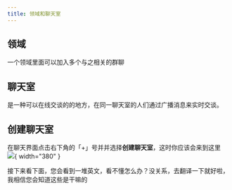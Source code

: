 ```yaml
---
title: 领域和聊天室
---
```


## 领域

一个领域里面可以加入多个与之相关的群聊

## 聊天室

是一种可以在线交谈的的地方，在同一聊天室的人们通过广播消息来实时交谈。

## 创建聊天室

在聊天界面点击右下角的「+」号并并选择**创建聊天室**，这时你应该会来到这里
![](assets/images/chat-room.png){ width="380" }

接下来看下面，您会看到一堆英文，看不懂怎么办？没关系，去翻译一下就好啦，我相信您会知道这些是干嘛的